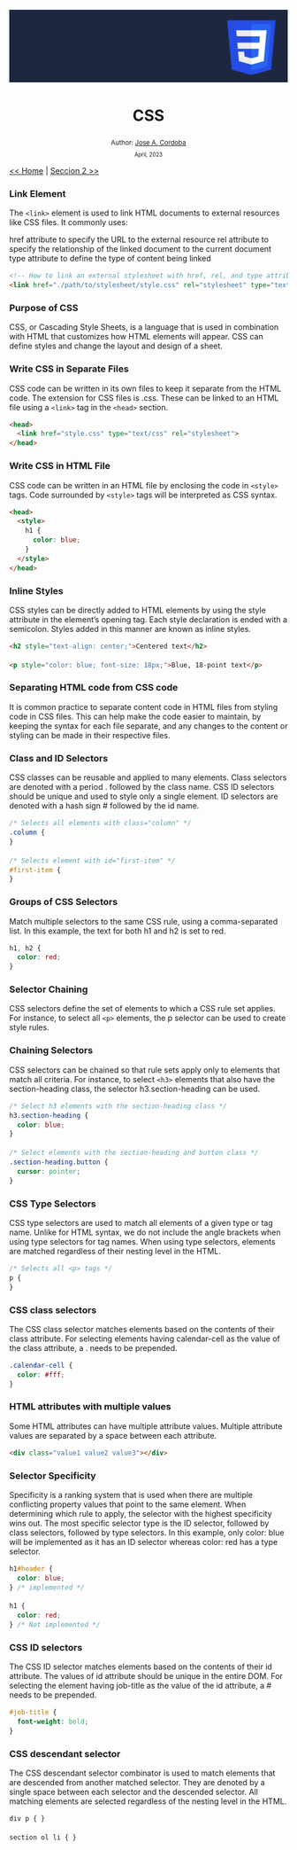 <div align="center">


![Day 5](./images/banners/css.png)

  <h1> CSS </h1>
  

  <sub>Author:
  <a href="" target="_blank">Jose A. Cordoba</a><br>
  <small> April, 2023</small>
  </sub>
</div>

[<< Home](https://github.com/josemek098dev/001-Docs-web-development/blob/master/README.md) | [Seccion 2 >>](https://github.com/josemek098dev/001-Docs-web-development/blob/master/02-Fronted/01.2-HTML_Tables.md)

### Link Element
The `<link>` element is used to link HTML documents to external resources like CSS files. It commonly uses:

href attribute to specify the URL to the external resource
rel attribute to specify the relationship of the linked document to the current document
type attribute to define the type of content being linked

```html
<!-- How to link an external stylesheet with href, rel, and type attributes -->
<link href="./path/to/stylesheet/style.css" rel="stylesheet" type="text/css">
```

### Purpose of CSS
CSS, or Cascading Style Sheets, is a language that is used in combination with HTML that customizes how HTML elements will appear. CSS can define styles and change the layout and design of a sheet.

### Write CSS in Separate Files
CSS code can be written in its own files to keep it separate from the HTML code. The extension for CSS files is .css. These can be linked to an HTML file using a `<link>` tag in the `<head>` section.

```html
<head>
  <link href="style.css" type="text/css" rel="stylesheet">
</head>
```

### Write CSS in HTML File
CSS code can be written in an HTML file by enclosing the code in `<style>` tags. Code surrounded by `<style>` tags will be interpreted as CSS syntax.

```html
<head>
  <style>
    h1 {
      color: blue;
    }
  </style>
</head>
```

### Inline Styles
CSS styles can be directly added to HTML elements by using the style attribute in the element’s opening tag. Each style declaration is ended with a semicolon. Styles added in this manner are known as inline styles.

```html
<h2 style="text-align: center;">Centered text</h2>

<p style="color: blue; font-size: 18px;">Blue, 18-point text</p>
```

### Separating HTML code from CSS code
It is common practice to separate content code in HTML files from styling code in CSS files. This can help make the code easier to maintain, by keeping the syntax for each file separate, and any changes to the content or styling can be made in their respective files.

### Class and ID Selectors
CSS classes can be reusable and applied to many elements. Class selectors are denoted with a period . followed by the class name. CSS ID selectors should be unique and used to style only a single element. ID selectors are denoted with a hash sign # followed by the id name.

```CSS
/* Selects all elements with class="column" */
.column {
}

/* Selects element with id="first-item" */
#first-item {
}
```


### Groups of CSS Selectors
Match multiple selectors to the same CSS rule, using a comma-separated list. In this example, the text for both h1 and h2 is set to red.

```CSS
h1, h2 {
  color: red;
}
```

### Selector Chaining
CSS selectors define the set of elements to which a CSS rule set applies. For instance, to select all `<p>` elements, the p selector can be used to create style rules.

### Chaining Selectors
CSS selectors can be chained so that rule sets apply only to elements that match all criteria. For instance, to select `<h3>` elements that also have the section-heading class, the selector h3.section-heading can be used.

```CSS
/* Select h3 elements with the section-heading class */
h3.section-heading {
  color: blue;
}

/* Select elements with the section-heading and button class */
.section-heading.button {
  cursor: pointer;
}
```

### CSS Type Selectors
CSS type selectors are used to match all elements of a given type or tag name. Unlike for HTML syntax, we do not include the angle brackets when using type selectors for tag names. When using type selectors, elements are matched regardless of their nesting level in the HTML.

```CSS
/* Selects all <p> tags */
p {
}
```

### CSS class selectors
The CSS class selector matches elements based on the contents of their class attribute. For selecting elements having calendar-cell as the value of the class attribute, a . needs to be prepended.

```CSS
.calendar-cell {
  color: #fff;
}
```

### HTML attributes with multiple values
Some HTML attributes can have multiple attribute values. Multiple attribute values are separated by a space between each attribute.

```html
<div class="value1 value2 value3"></div>
```

### Selector Specificity
Specificity is a ranking system that is used when there are multiple conflicting property values that point to the same element. When determining which rule to apply, the selector with the highest specificity wins out. The most specific selector type is the ID selector, followed by class selectors, followed by type selectors. In this example, only color: blue will be implemented as it has an ID selector whereas color: red has a type selector.

```CSS
h1#header {
  color: blue;
} /* implemented */

h1 {
  color: red;
} /* Not implemented */
```

### CSS ID selectors
The CSS ID selector matches elements based on the contents of their id attribute. The values of id attribute should be unique in the entire DOM. For selecting the element having job-title as the value of the id attribute, a # needs to be prepended.

```CSS
#job-title {
  font-weight: bold;
}
```

### CSS descendant selector
The CSS descendant selector combinator is used to match elements that are descended from another matched selector. They are denoted by a single space between each selector and the descended selector. All matching elements are selected regardless of the nesting level in the HTML.

```CSS
div p { }

section ol li { }
```